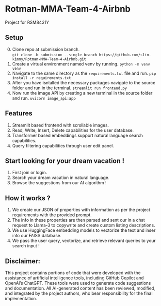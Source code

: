 # Rotman-MMA-Team-4-Airbnb
Project for RSM8431Y
## Setup 
0. Clone repo at submission branch.    
    ```git clone -b submission --single-branch https://github.com/slim-kimmy/Rotman-MMA-Team-4-Airbnb.git```
1. Create a virtual environment named venv by running.
    ```python -m venv venv```
2. Navigate to the same directory as the ```requirements.txt``` file and run.
    ```pip install -r requirements.txt```
3. After you have isntalled the necessary packages navigate to the source folder and run in the terminal.
    ```streamlit run frontend.py```
4. Now run the image API by creating a new terminal in the source folder and run.
    ```uvicorn image_api:app```

## Features
1. Streamlit based frontend with scrollable images.
2. Read, Write, Insert, Delete capabilities for the user database.
3. Transformer based embeddings support natural language search capabilities.
4. Query filtering capabilities through user edit panel.

## Start looking for your dream vacation !
1. First join or login.
2. Search your dream vacation in natural language.
3. Browse the suggestions from our AI algorithm !

## How it works ?
1. We create our JSON of properties with information as per the project requirements with the provided prompt.
2. The info in these properties are then parsed and sent our in a chat request to Llama-3 to copywrite and create custom listing descriptions.
3. We use HuggingFace embedding models to vectorize the text and inser into our FAISS database.
4. We pass the user query, vectorize, and retrieve relevant queries to your search input !

## Disclaimer:
This project contains portions of code that were developed with the assistance of artificial intelligence tools, including GitHub Copilot and OpenAI’s ChatGPT. These tools were used to generate code suggestions and documentation. All AI-generated content has been reviewed, modified, and integrated by the project authors, who bear responsibility for the final implementation.
